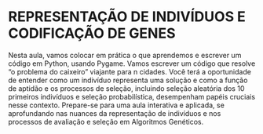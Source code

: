 # REPRESENTAÇÃO DE INDIVÍDUOS E CODIFICAÇÃO DE GENES

Nesta aula, vamos colocar em prática o que aprendemos e escrever um código em Python, usando Pygame. Vamos escrever um código que resolve “o problema do caixeiro” viajante para n cidades. Você terá a oportunidade de entender como um indivíduo representa uma solução e como a função de aptidão e os processos de seleção, incluindo seleção aleatória dos 10 primeiros indivíduos e seleção probabilística, desempenham papéis cruciais nesse contexto. Prepare-se para uma aula interativa e aplicada, se aprofundando nas nuances da representação de indivíduos e nos processos de avaliação e seleção em Algoritmos Genéticos.

